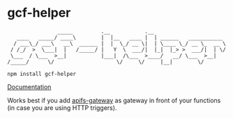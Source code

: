 # gcf-helper

```text
                _____         .__           .__                       
   ____   _____/ ____\        |  |__   ____ |  | ______   ___________ 
  / ___\_/ ___\   __\  ______ |  |  \_/ __ \|  | \____ \_/ __ \_  __ \
 / /_/  >  \___|  |   /_____/ |   Y  \  ___/|  |_|  |_> >  ___/|  | \/
 \___  / \___  >__|           |___|  /\___  >____/   __/ \___  >__|   
/_____/      \/                    \/     \/     |__|        \/       
```

`npm install gcf-helper`


[Documentation](DOC.md)


Works best if you add [apifs-gateway](https://github.com/google-cloud-tools/node-faas-gateway)
as gateway in front of your functions (in case you are using HTTP triggers).